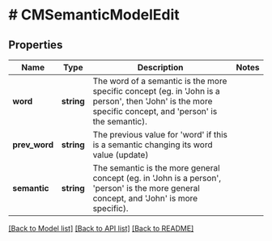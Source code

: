 # # CMSemanticModelEdit

## Properties

Name | Type | Description | Notes
------------ | ------------- | ------------- | -------------
**word** | **string** | The word of a semantic is the more specific concept (eg. in &#39;John is a person&#39;, then &#39;John&#39; is the more specific concept, and &#39;person&#39; is the semantic). |
**prev_word** | **string** | The previous value for &#39;word&#39; if this is a semantic changing its word value (update) |
**semantic** | **string** | The semantic is the more general concept (eg. in &#39;John is a person&#39;, &#39;person&#39; is the more general concept, and &#39;John&#39; is more specific). |

[[Back to Model list]](../../README.md#models) [[Back to API list]](../../README.md#endpoints) [[Back to README]](../../README.md)
